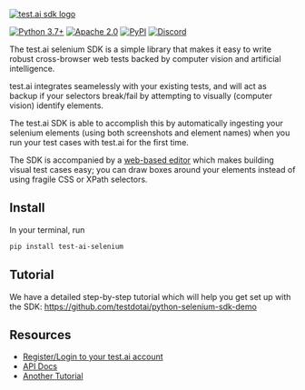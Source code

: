 [![test.ai sdk logo](https://testdotai.github.io/static-assets/shared/logo-sdk.png)](https://test.ai/sdk)

[![Python 3.7+](https://img.shields.io/badge/python-3.7%2B-blue)](https://www.python.org)
[![Apache 2.0](https://img.shields.io/badge/Apache-2.0-blue)](https://www.apache.org/licenses/LICENSE-2.0)
[![PyPI](https://img.shields.io/pypi/v/test-ai-selenium)](https://pypi.org/project/test-ai-selenium/)
[![Discord](https://img.shields.io/discord/853669216880295946?&logo=discord)](https://sdk.test.ai/discord)

The test.ai selenium SDK is a simple library that makes it easy to write robust cross-browser web tests backed by computer vision and artificial intelligence.

test.ai integrates seamelessly with your existing tests, and will act as backup if your selectors break/fail by attempting to visually (computer vision) identify elements.

The test.ai SDK is able to accomplish this by automatically ingesting your selenium elements (using both screenshots and element names) when you run your test cases with test.ai for the first time. 

The SDK is accompanied by a [web-based editor](https://sdk.test.ai/) which makes building visual test cases easy; you can draw boxes around your elements instead of using fragile CSS or XPath selectors.

## Install
In your terminal, run

```bash
pip install test-ai-selenium
```
## Tutorial
We have a detailed step-by-step tutorial which will help you get set up with the SDK: https://github.com/testdotai/python-selenium-sdk-demo

## Resources
* [Register/Login to your test.ai account](https://sdk.test.ai/login)
* [API Docs](https://test.ai/sdk) <!-- TODO: FIXME -->
* [Another Tutorial](https://sdk.test.ai/tutorial)